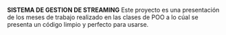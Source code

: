 **SISTEMA DE GESTION DE STREAMING** 
Este proyecto es una presentación de los meses de trabajo realizado en las clases de POO a lo cúal se presenta un código limpio y perfecto para usarse.
